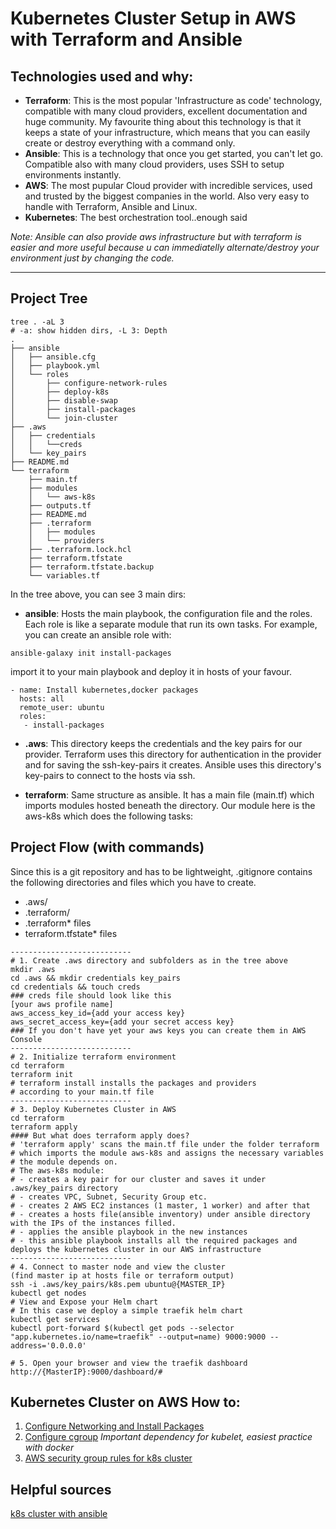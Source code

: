 Kubernetes Cluster Setup in AWS with Terraform and Ansible
===
Technologies used and why:
---
- __Terraform__: This is the most popular 'Infrastructure as code' technology, compatible with many cloud providers, excellent documentation and huge community. My favourite thing about this technology is that it keeps a state of your infrastructure, which means that you can easily create or destroy everything with a command only.
- __Ansible__: This is a technology that once you get started, you can't let go.
Compatible also with many cloud providers, uses SSH to setup environments instantly.
- __AWS__: The most pupular Cloud provider with incredible services, used and trusted by the biggest companies in the world. Also very easy to handle with Terraform, Ansible and Linux.
- __Kubernetes__: The best orchestration tool..enough said

_Note: Ansible can also provide aws infrastructure but with terraform is easier and more useful because u can immediatelly alternate/destroy your environment just by changing the code._

---
Project Tree
---
```
tree . -aL 3
# -a: show hidden dirs, -L 3: Depth
.
├── ansible
│   ├── ansible.cfg
│   ├── playbook.yml
│   └── roles
│       ├── configure-network-rules
│       ├── deploy-k8s
│       ├── disable-swap
│       ├── install-packages
│       └── join-cluster
├── .aws
│   ├── credentials
│   │   └──creds
│   └── key_pairs
├── README.md
└── terraform
    ├── main.tf
    ├── modules
    │   └── aws-k8s
    ├── outputs.tf
    ├── README.md
    ├── .terraform
    │   ├── modules
    │   └── providers
    ├── .terraform.lock.hcl
    ├── terraform.tfstate
    ├── terraform.tfstate.backup
    └── variables.tf
```
In the tree above, you can see 3 main dirs:
- __ansible__: Hosts the main playbook, the configuration file and the roles. Each role is like a separate module that run its own tasks. For example, you can create an ansible role with:
```
ansible-galaxy init install-packages
```
import it to your main playbook and deploy it in hosts of your favour.
```
- name: Install kubernetes,docker packages
  hosts: all
  remote_user: ubuntu
  roles: 
   - install-packages
```
- __.aws__: This directory keeps the credentials and the key pairs for our provider. Terraform uses this directory for authentication in the provider and for saving the ssh-key-pairs it creates. Ansible uses this directory's key-pairs to connect to the hosts via ssh.

- __terraform__: Same structure as ansible. It has a main file (main.tf) which imports modules hosted beneath the directory. Our module here is the aws-k8s which does the following tasks:

Project Flow (with commands)
---
Since this is a git repository and has to be lightweight, .gitignore contains the following directories and files which you have to create.
- .aws/
- .terraform/
- .terraform* files
- terraform.tfstate* files
```
---------------------------
# 1. Create .aws directory and subfolders as in the tree above
mkdir .aws
cd .aws && mkdir credentials key_pairs 
cd credentials && touch creds
### creds file should look like this
[your aws profile name]
aws_access_key_id={add your access key}
aws_secret_access_key={add your secret access key}
### If you don't have yet your aws keys you can create them in AWS Console
---------------------------
# 2. Initialize terraform environment
cd terraform 
terraform init 
# terraform install installs the packages and providers 
# according to your main.tf file
---------------------------
# 3. Deploy Kubernetes Cluster in AWS
cd terraform
terraform apply
#### But what does terraform apply does?
# 'terraform apply' scans the main.tf file under the folder terraform 
# which imports the module aws-k8s and assigns the necessary variables 
# the module depends on.
# The aws-k8s module:
# - creates a key pair for our cluster and saves it under .aws/key_pairs directory
# - creates VPC, Subnet, Security Group etc. 
# - creates 2 AWS EC2 instances (1 master, 1 worker) and after that
# - creates a hosts file(ansible inventory) under ansible directory with the IPs of the instances filled.
# - applies the ansible playbook in the new instances
# - this ansible playbook installs all the required packages and deploys the kubernetes cluster in our AWS infrastructure
---------------------------
# 4. Connect to master node and view the cluster
(find master ip at hosts file or terraform output)
ssh -i .aws/key_pairs/k8s.pem ubuntu@{MASTER_IP}
kubectl get nodes
# View and Expose your Helm chart
# In this case we deploy a simple traefik helm chart
kubectl get services
kubectl port-forward $(kubectl get pods --selector "app.kubernetes.io/name=traefik" --output=name) 9000:9000 --address='0.0.0.0'

# 5. Open your browser and view the traefik dashboard
http://{MasterIP}:9000/dashboard/#
```
Kubernetes Cluster on AWS How to:
---
1. [Configure Networking and Install Packages](https://kubernetes.io/docs/setup/production-environment/tools/kubeadm/install-kubeadm/)
2. [Configure cgroup](https://kubernetes.io/docs/tasks/administer-cluster/kubeadm/configure-cgroup-driver/) _Important dependency for kubelet, easiest practice with docker_
3. [AWS security group rules for k8s cluster](https://kubernetes.io/docs/reference/ports-and-protocols)

Helpful sources
---
[k8s cluster with ansible](https://ugurakgul.medium.com/bootstrapping-a-kubernetes-cluster-with-ansible-2d1a1155fcb9)
